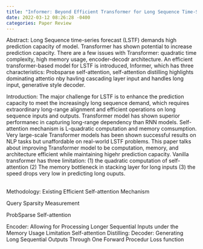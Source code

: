 ```yaml
---
title: "Informer: Beyond Efficient Transformer for Long Sequence Time-Series Forecasting"
date: 2022-03-12 08:26:28 -0400
categories: Paper Review
---
```


Abstract:
  Long Sequence time-series forecast (LSTF) demands high prediction capacity of model.  Transformer has shown potential to increase prediction capacity. There are a few issues with Transformer: quadratic time complexity, high memory usage, encoder-decodr architecture.  An efficient transformer-based model for LSTF is introduced, Informer, which has three characteristics: Probsparse self-attention, self-attention distilling highlights dominating attentio nby havling cascading layer input and handles long input, generative style decoder.  
  
Introduction:
  The major challenge for LSTF is to enhance the prediction capacity to meet the increasingly long sequence demand, which requires extraordinary long-range alignment and efficient operations on long sequence inputs and outputs.  Transformer model has shown superior performanec in capturing long-range dependency than RNN models.  Self-attention mechanism is L-quadratic computation and memory comsumption.  Very large-scale Transformer models has been shown successful results on NLP tasks but unaffordable on real-world LSTF problems.  This paper talks about improving Transformer model to be computation, memory, and architecture efficient while maintaining higehr prediction capacity.  Vanilla transformer has three limitation: (1) the quadratic computation of self-attention (2) The memory bottleneck in stacking layer for long inputs (3) the speed drops very low in predicting long ouputs.  

</br>Methodology:  Existing
  Efficient Self-attention Mechanism
  
  Query Sparsity Measurement
  
  ProbSparse Self-attention
  
  Encoder: Allowing for Processing Longer Sequential Inputs under the Memory Usage Limitation
    Self-attention Distilling:
  Decoder: Generating Long Sequential Outputs Through One Forward Procedur
    Loss function
